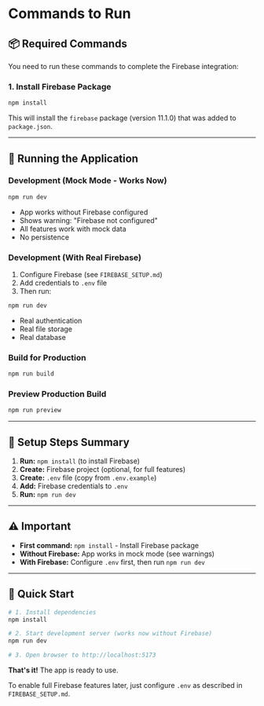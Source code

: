 # Commands to Run

## 📦 Required Commands

You need to run these commands to complete the Firebase integration:

### 1. Install Firebase Package

```bash
npm install
```

This will install the `firebase` package (version 11.1.0) that was added to `package.json`.

---

## 🚀 Running the Application

### Development (Mock Mode - Works Now)

```bash
npm run dev
```

- App works without Firebase configured
- Shows warning: "Firebase not configured"
- All features work with mock data
- No persistence

### Development (With Real Firebase)

1. Configure Firebase (see `FIREBASE_SETUP.md`)
2. Add credentials to `.env` file
3. Then run:

```bash
npm run dev
```

- Real authentication
- Real file storage
- Real database

### Build for Production

```bash
npm run build
```

### Preview Production Build

```bash
npm run preview
```

---

## 📝 Setup Steps Summary

1. **Run:** `npm install` (to install Firebase)
2. **Create:** Firebase project (optional, for full features)
3. **Create:** `.env` file (copy from `.env.example`)
4. **Add:** Firebase credentials to `.env`
5. **Run:** `npm run dev`

---

## ⚠️ Important

- **First command:** `npm install` - Install Firebase package
- **Without Firebase:** App works in mock mode (see warnings)
- **With Firebase:** Configure `.env` first, then run `npm run dev`

---

## 🎯 Quick Start

```bash
# 1. Install dependencies
npm install

# 2. Start development server (works now without Firebase)
npm run dev

# 3. Open browser to http://localhost:5173
```

**That's it!** The app is ready to use.

To enable full Firebase features later, just configure `.env` as described in `FIREBASE_SETUP.md`.

